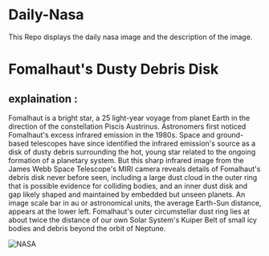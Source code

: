 # Daily-Nasa

This Repo displays the daily nasa image and the description of the image.

<!--NASA-->
# Fomalhaut's Dusty Debris Disk
## explaination :

Fomalhaut is a bright star, a 25 light-year voyage from planet Earth in the direction of the constellation Piscis Austrinus. Astronomers first noticed Fomalhaut's excess infrared emission in the 1980s. Space and ground-based telescopes have since identified the infrared emission's source as a disk of dusty debris surrounding the hot, young star related to the ongoing formation of a planetary system.  But this sharp infrared image from the James Webb Space Telescope's MIRI camera reveals details of Fomalhaut's debris disk never before seen, including a large dust cloud in the outer ring that is possible evidence for colliding bodies, and an inner dust disk and gap likely shaped and maintained by embedded but unseen planets. An image scale bar in au or astronomical units, the average Earth-Sun distance, appears at the lower left. Fomalhaut's outer circumstellar dust ring lies at about twice the distance of our own Solar System's Kuiper Belt of small icy bodies and debris beyond the orbit of Neptune.

![NASA](https://apod.nasa.gov/apod/image/2305/STSCI_FomalhautDisk1024.png)
<!--/NASA-->